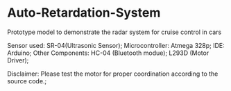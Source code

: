 # Auto-Retardation-System
Prototype model to demonstrate the radar system for cruise control in cars

Sensor used: SR-04(Ultrasonic Sensor);
Microcontroller: Atmega 328p;
IDE: Arduino;
Other Components: HC-04 (Bluetooth modue);
                  L293D (Motor Driver);
                  
Disclaimer: Please test the motor for proper coordination according to the source code.;
